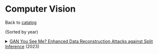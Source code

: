 # Computer Vision

Back to [catalog](README.md)

(Sorted by year)

<details><summary><a href="https://proceedings.neurips.cc/paper_files/paper/2023/file/ab003a4f85ecb1b7b1514ff539dc7395-Paper-Conference.pdf">GAN You See Me? Enhanced Data Reconstruction Attacks against Split Inference</a> (2023)</summary><br><pre><code>@inproceedings{NEURIPS2023_ab003a4f,
    author = "Li, Ziang and Yang, Mengda and Liu, Yaxin and Wang, Juan and Hu, Hongxin and Yi, Wenzhe and Xu, Xiaoyang",
    editor = "Oh, A. and Naumann, T. and Globerson, A. and Saenko, K. and Hardt, M. and Levine, S.",
    booktitle = "Advances in Neural Information Processing Systems",
    pages = "54554--54566",
    publisher = "Curran Associates, Inc.",
    title = "GAN You See Me? Enhanced Data Reconstruction Attacks against Split Inference",
    url = "https://proceedings.neurips.cc/paper\_files/paper/2023/file/ab003a4f85ecb1b7b1514ff539dc7395-Paper-Conference.pdf",
    volume = "36",
    year = "2023"
}
</pre></code></details>